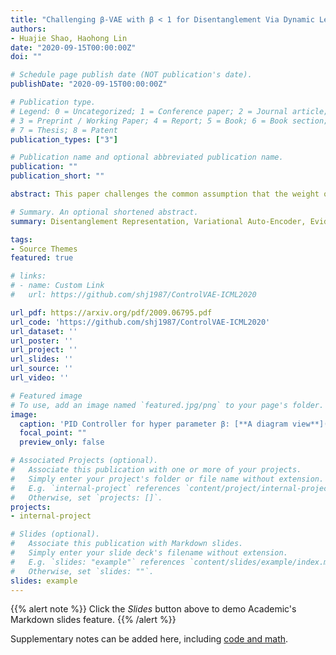 ```yaml
---
title: "Challenging β-VAE with β < 1 for Disentanglement Via Dynamic Learning"
authors:
- Huajie Shao, Haohong Lin
date: "2020-09-15T00:00:00Z"
doi: ""

# Schedule page publish date (NOT publication's date).
publishDate: "2020-09-15T00:00:00Z"

# Publication type.
# Legend: 0 = Uncategorized; 1 = Conference paper; 2 = Journal article;
# 3 = Preprint / Working Paper; 4 = Report; 5 = Book; 6 = Book section;
# 7 = Thesis; 8 = Patent
publication_types: ["3"]

# Publication name and optional abbreviated publication name.
publication: ""
publication_short: ""

abstract: This paper challenges the common assumption that the weight of β-VAE should be larger than 1 in order to effectively disentangle latent factors. We demonstrate that β-VAE with β≤1 can not only obtain good disentanglement but significantly improve the reconstruction accuracy via dynamic control. The goal of this paper is to deal with the trade-off problem between reconstruction accuracy and disentanglement with unsupervised learning. The existing methods, such as β-VAE and FactorVAE, assign a large weight in the objective, leading to high reconstruction errors in order to obtain better disentanglement. To overcome this problem, ControlVAE is recently developed to dynamically tune the weight to achieve the trade-off between disentangling and reconstruction using control theory. However, ControlVAE cannot fully decouple disentanglement learning and reconstruction, because it suffers from overshoot problem of the designed controller and does not timely respond to the target KL-divergence at the beginning of model training. In this paper, we propose a novel DynamicVAE that leverages an incremental PI controller, a variant of proportional-integral-derivative controller (PID) controller, and moving average as well as hybrid annealing method to effectively decouple the reconstruction and disentanglement learning. We then theoretically prove the stability of the proposed approach. Evaluation results on benchmark datasets demonstrate that DynamicVAE significantly improves the reconstruction accuracy for the comparable disentanglement compared to the existing methods. More importantly, we discover that our method is able to separate disentanglement learning and reconstruction without introducing any conflict between them.

# Summary. An optional shortened abstract.
summary: Disentanglement Representation, Variational Auto-Encoder, Evidence Lower Bound, Dynamic Systems

tags:
- Source Themes
featured: true

# links:
# - name: Custom Link
#   url: https://github.com/shj1987/ControlVAE-ICML2020

url_pdf: https://arxiv.org/pdf/2009.06795.pdf
url_code: 'https://github.com/shj1987/ControlVAE-ICML2020'
url_dataset: ''
url_poster: ''
url_project: ''
url_slides: ''
url_source: ''
url_video: ''

# Featured image
# To use, add an image named `featured.jpg/png` to your page's folder. 
image:
  caption: 'PID Controller for hyper parameter β: [**A diagram view**](https://unsplash.com/photos/s9CC2SKySJM)'
  focal_point: ""
  preview_only: false

# Associated Projects (optional).
#   Associate this publication with one or more of your projects.
#   Simply enter your project's folder or file name without extension.
#   E.g. `internal-project` references `content/project/internal-project/index.md`.
#   Otherwise, set `projects: []`.
projects:
- internal-project

# Slides (optional).
#   Associate this publication with Markdown slides.
#   Simply enter your slide deck's filename without extension.
#   E.g. `slides: "example"` references `content/slides/example/index.md`.
#   Otherwise, set `slides: ""`.
slides: example
---
```


{{% alert note %}}
Click the *Slides* button above to demo Academic's Markdown slides feature.
{{% /alert %}}

Supplementary notes can be added here, including [code and math](https://sourcethemes.com/academic/docs/writing-markdown-latex/).
